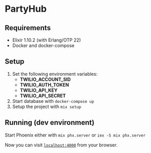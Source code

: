 # PartyHub

## Requirements

- Elixir 1.10.2 (with Erlang/OTP 22)
- Docker and docker-compose

## Setup

1. Set the following environment variables:
    - **TWILIO_ACCOUNT_SID**
    - **TWILIO_AUTH_TOKEN**
    - **TWILIO_API_KEY**
    - **TWILIO_API_SECRET**
1. Start database with `docker-compose up`
1. Setup the project with `mix setup`

## Running (dev environment)

Start Phoenix either with `mix phx.server` or `iex -S mix phx.server`

Now you can visit [`localhost:4000`](http://localhost:4000) from your browser.

